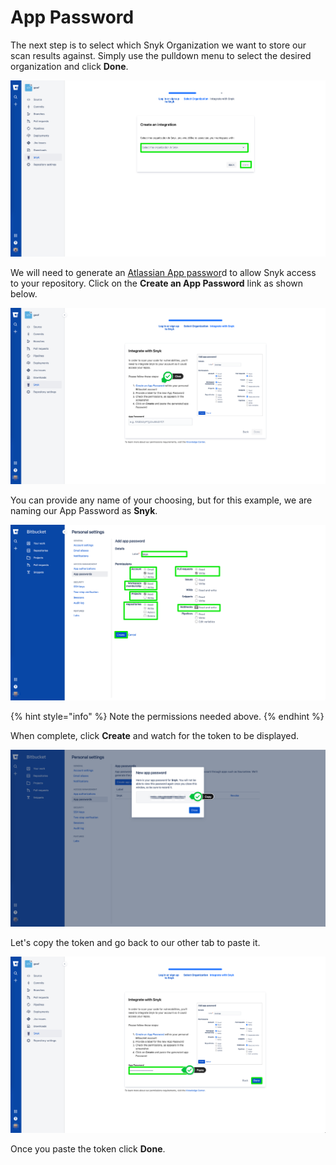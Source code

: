# App Password

The next step is to select which Snyk Organization we want to store our scan results against. Simply use the pulldown menu to select the desired organization and click **Done**.

![](../../../../.gitbook/assets/snyk-sec-09.png)

We will need to generate an [Atlassian App passwor](https://support.atlassian.com/bitbucket-cloud/docs/app-passwords/)d to allow Snyk access to your repository. Click on the **Create an App Password** link as shown below.

![](../../../../.gitbook/assets/snyk-sec-10.png)

You can provide any name of your choosing, but for this example, we are naming our App Password as **Snyk**.

![](../../../../.gitbook/assets/snyk-sec-11.png)

{% hint style="info" %}
Note the permissions needed above.
{% endhint %}

When complete, click **Create** and watch for the token to be displayed.

![](../../../../.gitbook/assets/snyk-sec-12.png)

Let's copy the token and go back to our other tab to paste it.

![](../../../../.gitbook/assets/snyk-sec-13.png)

Once you paste the token click **Done**.

